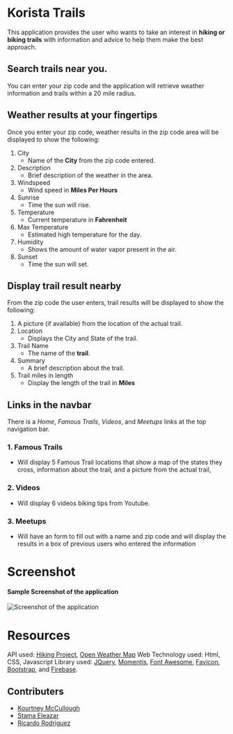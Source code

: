 # Korista Trails

This application provides the user who wants to take an interest in **hiking or biking trails** with information and advice to help them make the best approach.



## Search trails near you.

You can enter your zip code and the application will retrieve weather information and trails within a 20 mile radius.

## Weather results at your fingertips

Once you enter your zip code, weather results in the zip code area will be displayed to show the following:
1. City 
   * Name of the **City** from the zip code entered.
2. Description
	* Brief description of the weather in the area.
3. Windspeed
	* Wind speed in **Miles Per Hours**
4. Sunrise
	* Time the sun will rise.
5. Temperature
	* Current temperature in **Fahrenheit**
6. Max Temperature
	* Estimated high temperature for the day.
7. Humidity
	* Shows the amount of water vapor present in the air.
8. Sunset
	* Time the sun will set.

## Display trail result nearby
From the zip code the user enters, trail results will be displayed to show the following:
1. A picture (if available) from the location of the actual trail.
2. Location
	* Displays the City and State of the trail.
3. Trail Name
	* The name of the **trail**.
4. Summary
	* A brief description about the trail.
5. Trail miles in length
	* Display the length of the trail in **Miles**


## Links in the navbar
There is a *Home*, *Famous Trails*, *Videos*, and *Meetups* links at the top navigation bar.
### 1. Famous Trails
* Will display 5 Famous Trail locations that show a map of the states they cross, information about the trail, and a picture from the actual trail,
### 2. Videos
* Will display 6 videos biking tips from Youtube.
### 3. Meetups
* Will have an form to fill out with a name and zip code and will display the results in a box of previous users who entered the information


# Screenshot

#### Sample Screenshot of the application

![Screenshot of the application](assets/images/SSreadme.png)

# Resources

API used: [Hiking Project](https://www.hikingproject.com/), [Open Weather Map](https://openweathermap.org/)
Web Technology used: Html, CSS, Javascript
Library used: [JQuery](https://jquery.com/), [Momentjs](https://momentjs.com/), [Font Awesome](https://fontawesome.com/?from=io), [Favicon](https://realfavicongenerator.net/), [Bootstrap](https://getbootstrap.com/), and [Firebase](https://firebase.google.com/).

## Contributers

* [Kourtney McCullough](https://github.com/legendary85)
* [Stama Eleazar](https://github.com/seleazar10)
* [Ricardo Rodriguez](https://github.com/Runexz)
